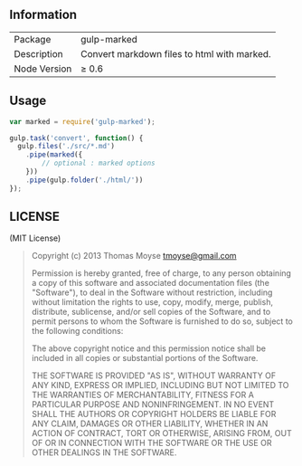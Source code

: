 ## Information

<table>
<tr>
<td>Package</td><td>gulp-marked</td>
</tr>
<tr>
<td>Description</td>
<td>Convert markdown files to html with marked.</td>
</tr>
<tr>
<td>Node Version</td>
<td>≥ 0.6</td>
</tr>
</table>

## Usage

```javascript
var marked = require('gulp-marked');

gulp.task('convert', function() {
  gulp.files('./src/*.md')
    .pipe(marked({
    	// optional : marked options
    }))
    .pipe(gulp.folder('./html/'))
});
```

## LICENSE

(MIT License)

> Copyright (c) 2013 Thomas Moyse <tmoyse@gmail.com>
>
> Permission is hereby granted, free of charge, to any person obtaining
> a copy of this software and associated documentation files (the
> "Software"), to deal in the Software without restriction, including
> without limitation the rights to use, copy, modify, merge, publish,
> distribute, sublicense, and/or sell copies of the Software, and to
> permit persons to whom the Software is furnished to do so, subject to
> the following conditions:
>
> The above copyright notice and this permission notice shall be
> included in all copies or substantial portions of the Software.
>
> THE SOFTWARE IS PROVIDED "AS IS", WITHOUT WARRANTY OF ANY KIND,
> EXPRESS OR IMPLIED, INCLUDING BUT NOT LIMITED TO THE WARRANTIES OF
> MERCHANTABILITY, FITNESS FOR A PARTICULAR PURPOSE AND
> NONINFRINGEMENT. IN NO EVENT SHALL THE AUTHORS OR COPYRIGHT HOLDERS BE
> LIABLE FOR ANY CLAIM, DAMAGES OR OTHER LIABILITY, WHETHER IN AN ACTION
> OF CONTRACT, TORT OR OTHERWISE, ARISING FROM, OUT OF OR IN CONNECTION
> WITH THE SOFTWARE OR THE USE OR OTHER DEALINGS IN THE SOFTWARE.